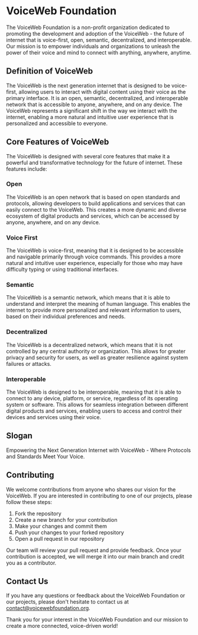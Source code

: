 # VoiceWeb Foundation

The VoiceWeb Foundation is a non-profit organization dedicated to promoting the development and adoption of the VoiceWeb - the future of internet that is voice-first, open, semantic, decentralized, and interoperable. Our mission is to empower individuals and organizations to unleash the power of their voice and mind to connect with anything, anywhere, anytime.

## Definition of VoiceWeb

The VoiceWeb is the next generation internet that is designed to be voice-first, allowing users to interact with digital content using their voice as the primary interface. It is an open, semantic, decentralized, and interoperable network that is accessible to anyone, anywhere, and on any device. The VoiceWeb represents a significant shift in the way we interact with the internet, enabling a more natural and intuitive user experience that is personalized and accessible to everyone.

## Core Features of VoiceWeb

The VoiceWeb is designed with several core features that make it a powerful and transformative technology for the future of internet. These features include:

### Open

The VoiceWeb is an open network that is based on open standards and protocols, allowing developers to build applications and services that can easily connect to the VoiceWeb. This creates a more dynamic and diverse ecosystem of digital products and services, which can be accessed by anyone, anywhere, and on any device.

### Voice First

The VoiceWeb is voice-first, meaning that it is designed to be accessible and navigable primarily through voice commands. This provides a more natural and intuitive user experience, especially for those who may have difficulty typing or using traditional interfaces.

### Semantic

The VoiceWeb is a semantic network, which means that it is able to understand and interpret the meaning of human language. This enables the internet to provide more personalized and relevant information to users, based on their individual preferences and needs.

### Decentralized

The VoiceWeb is a decentralized network, which means that it is not controlled by any central authority or organization. This allows for greater privacy and security for users, as well as greater resilience against system failures or attacks.

### Interoperable

The VoiceWeb is designed to be interoperable, meaning that it is able to connect to any device, platform, or service, regardless of its operating system or software. This allows for seamless integration between different digital products and services, enabling users to access and control their devices and services using their voice.

## Slogan

Empowering the Next Generation Internet with VoiceWeb - Where Protocols and Standards Meet Your Voice.

## Contributing

We welcome contributions from anyone who shares our vision for the VoiceWeb. If you are interested in contributing to one of our projects, please follow these steps:

1. Fork the repository
2. Create a new branch for your contribution
3. Make your changes and commit them
4. Push your changes to your forked repository
5. Open a pull request in our repository

Our team will review your pull request and provide feedback. Once your contribution is accepted, we will merge it into our main branch and credit you as a contributor.

## Contact Us

If you have any questions or feedback about the VoiceWeb Foundation or our projects, please don't hesitate to contact us at [contact@voicewebfoundation.org](mailto:contact@voicewebfoundation.org).

Thank you for your interest in the VoiceWeb Foundation and our mission to create a more connected, voice-driven world!
